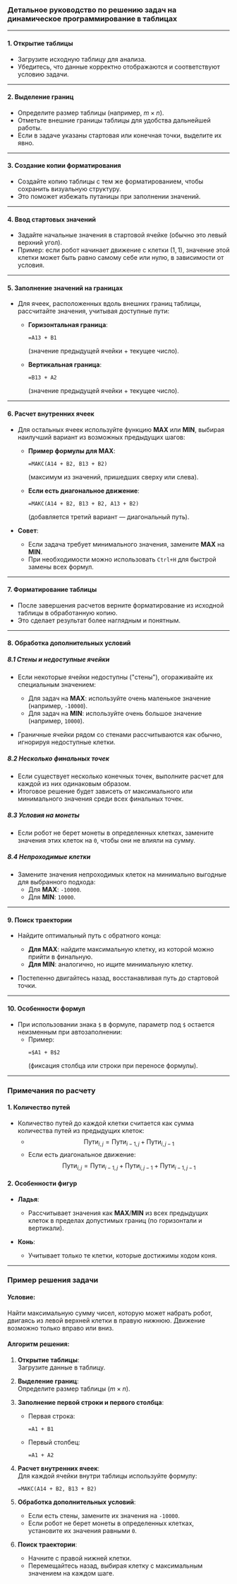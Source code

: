 ### Детальное руководство по решению задач на динамическое программирование в таблицах

---

#### **1. Открытие таблицы**
- Загрузите исходную таблицу для анализа.
- Убедитесь, что данные корректно отображаются и соответствуют условию задачи.

---

#### **2. Выделение границ**
- Определите размер таблицы (например, $m \times n$).
- Отметьте внешние границы таблицы для удобства дальнейшей работы.
- Если в задаче указаны стартовая или конечная точки, выделите их явно.

---

#### **3. Создание копии форматирования**
- Создайте копию таблицы с тем же форматированием, чтобы сохранить визуальную структуру.
- Это поможет избежать путаницы при заполнении значений.

---

#### **4. Ввод стартовых значений**
- Задайте начальные значения в стартовой ячейке (обычно это левый верхний угол).
- Пример: если робот начинает движение с клетки $(1, 1)$, значение этой клетки может быть равно самому себе или нулю, в зависимости от условия.

---

#### **5. Заполнение значений на границах**
- Для ячеек, расположенных вдоль внешних границ таблицы, рассчитайте значения, учитывая доступные пути:
  - **Горизонтальная граница**:  
    ```excel
    =A13 + B1
    ```
    (значение предыдущей ячейки + текущее число).

  - **Вертикальная граница**:  
    ```excel
    =B13 + A2
    ```
    (значение предыдущей ячейки + текущее число).

---

#### **6. Расчет внутренних ячеек**
- Для остальных ячеек используйте функцию **MAX** или **MIN**, выбирая наилучший вариант из возможных предыдущих шагов:
  - **Пример формулы для MAX**:  
    ```excel
    =МАКС(A14 + B2, B13 + B2)
    ```
    (максимум из значений, пришедших сверху или слева).

  - **Если есть диагональное движение**:  
    ```excel
    =МАКС(A14 + B2, B13 + B2, A13 + B2)
    ```
    (добавляется третий вариант — диагональный путь).

- **Совет**:  
  - Если задача требует минимального значения, замените **MAX** на **MIN**.
  - При необходимости можно использовать `Ctrl+H` для быстрой замены всех формул.

---

#### **7. Форматирование таблицы**
- После завершения расчетов верните форматирование из исходной таблицы в обработанную копию.
- Это сделает результат более наглядным и понятным.

---

#### **8. Обработка дополнительных условий**

##### **8.1 Стены и недоступные ячейки**
- Если некоторые ячейки недоступны ("стены"), огораживайте их специальным значением:
  - Для задач на **MAX**: используйте очень маленькое значение (например, `-10000`).
  - Для задач на **MIN**: используйте очень большое значение (например, `10000`).

- Граничные ячейки рядом со стенами рассчитываются как обычно, игнорируя недоступные клетки.

##### **8.2 Несколько финальных точек**
- Если существует несколько конечных точек, выполните расчет для каждой из них одинаковым образом.
- Итоговое решение будет зависеть от максимального или минимального значения среди всех финальных точек.

##### **8.3 Условия на монеты**
- Если робот не берет монеты в определенных клетках, замените значения этих клеток на `0`, чтобы они не влияли на сумму.

##### **8.4 Непроходимые клетки**
- Замените значения непроходимых клеток на минимально выгодные для выбранного подхода:
  - Для **MAX**: `-10000`.
  - Для **MIN**: `10000`.

---

#### **9. Поиск траектории**
- Найдите оптимальный путь с обратного конца:
  - **Для MAX**: найдите максимальную клетку, из которой можно прийти в финальную.
  - **Для MIN**: аналогично, но ищите минимальную клетку.

- Постепенно двигайтесь назад, восстанавливая путь до стартовой точки.

---

#### **10. Особенности формул**
- При использовании знака `$` в формуле, параметр под `$` остается неизменным при автозаполнении:
  - Пример:  
    ```excel
    =$A1 + B$2
    ```
    (фиксация столбца или строки при переносе формулы).

---

### Примечания по расчету

#### **1. Количество путей**
- Количество путей до каждой клетки считается как сумма количества путей из предыдущих клеток:
  - $$\text{Пути}_{i,j} = \text{Пути}_{i-1,j} + \text{Пути}_{i,j-1}$$
  - Если есть диагональное движение:  
    $$\text{Пути}_{i,j} = \text{Пути}_{i-1,j} + \text{Пути}_{i,j-1} + \text{Пути}_{i-1,j-1}$$

#### **2. Особенности фигур**
- **Ладья**:  
  - Рассчитывает значения как **MAX**/**MIN** из всех предыдущих клеток в пределах допустимых границ (по горизонтали и вертикали).

- **Конь**:  
  - Учитывает только те клетки, которые достижимы ходом коня.

---

### Пример решения задачи

#### **Условие**:  
Найти максимальную сумму чисел, которую может набрать робот, двигаясь из левой верхней клетки в правую нижнюю. Движение возможно только вправо или вниз.

#### **Алгоритм решения**:
1. **Открытие таблицы**:  
   Загрузите данные в таблицу.

2. **Выделение границ**:  
   Определите размер таблицы ($m \times n$).

3. **Заполнение первой строки и первого столбца**:  
   - Первая строка:  
     ```excel
     =A1 + B1
     ```
   - Первый столбец:  
     ```excel
     =A1 + A2
     ```

4. **Расчет внутренних ячеек**:  
   Для каждой ячейки внутри таблицы используйте формулу:  
   ```excel
   =МАКС(A14 + B2, B13 + B2)
   ```

5. **Обработка дополнительных условий**:  
   - Если есть стены, замените их значения на `-10000`.
   - Если робот не берет монеты в определенных клетках, установите их значения равными `0`.

6. **Поиск траектории**:  
   - Начните с правой нижней клетки.
   - Перемещайтесь назад, выбирая клетку с максимальным значением на каждом шаге.
